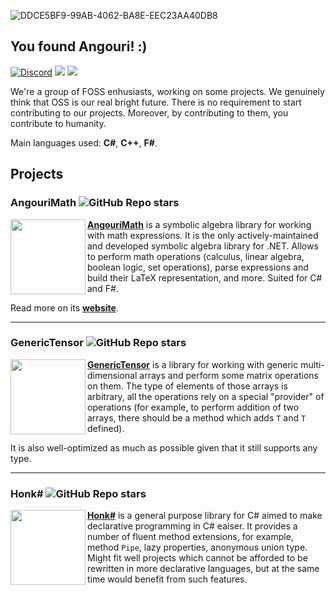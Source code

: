 ![DDCE5BF9-99AB-4062-BA8E-EEC23AA40DB8](https://user-images.githubusercontent.com/31178401/133685058-02b884bb-59b0-48ea-b5c1-8dcc9fd2d836.jpeg)

## You found Angouri! :)

<a href="https://discord.gg/YWJEX7a"><img alt="Discord" src="https://badgen.net/discord/members/YWJEX7a?icon=discord&color=7289DA&label=Join+our+chat+in+Discord!"></a>
<a href="https://angouri.org"><img src="https://img.shields.io/badge/website-angouri.org-blue"></a> <img src="https://img.shields.io/badge/dynamic/json?logo=github&label=GitHub%20Stars&style=social&query=%24.stars&url=https://api.github-star-counter.workers.dev/user/asc-community">

We're a group of FOSS enhusiasts, working on some projects. We genuinely think that OSS is our real bright future. There is no requirement to start contributing to our projects. Moreover, by contributing to them, you contribute to humanity.

Main languages used: **C#**, **C++**, **F#**.

## Projects

### AngouriMath ![GitHub Repo stars](https://img.shields.io/github/stars/asc-community/AngouriMath?style=social)

<img src="https://github.com/asc-community/AngouriMath/raw/master/.github/additional/readme/icon_white.png" width="120" align="left">

[**AngouriMath**](https://github.com/asc-community/AngouriMath) is a symbolic algebra library for working with math expressions. It is the only actively-maintained and developed symbolic algebra library for .NET. Allows to perform math operations (calculus, linear algebra, boolean logic, set operations), parse expressions and build their LaTeX representation, and more. Suited for C# and F#.

Read more on its [**website**](https://am.angouri.org/).

<hr>

### GenericTensor ![GitHub Repo stars](https://img.shields.io/github/stars/asc-community/GenericTensor?style=social)

<img src="https://github.com/asc-community/GenericTensor/raw/master/ico1.png" width="120" align="left">

[**GenericTensor**](https://github.com/asc-community/GenericTensor) is a library for working with generic multi-dimensional arrays and perform some matrix operations on them. The type of elements of those arrays is arbitrary, all the operations rely on a special "provider" of operations (for example, to perform addition of two arrays, there should be a method which adds `T` and `T` defined).

It is also well-optimized as much as possible given that it still supports any type.

<hr>

### Honk# ![GitHub Repo stars](https://img.shields.io/github/stars/WhiteBlackGoose/HonkSharp?style=social)

<img src="https://github.com/WhiteBlackGoose/HonkSharp/raw/main/HonkSharp/logo256.png" width="120" align="left">

[**Honk#**](https://github.com/WhiteBlackGoose/HonkSharp) is a general purpose library for C# aimed to make declarative programming in C# eaiser. It provides a number of fluent method extensions, for example, method `Pipe`, lazy properties, anonymous union type. Might fit well projects which cannot be afforded to be rewritten in more declarative languages, but at the same time would benefit from such features.
